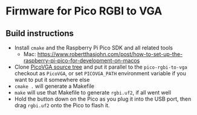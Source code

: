 # Firmware for Pico RGBI to VGA

## Build instructions
 * Install `cmake` and the Raspberry Pi Pico SDK and all related tools
    * Mac: https://www.robertthasjohn.com/post/how-to-set-up-the-raspberry-pi-pico-for-development-on-macos
 * Clone [PicoVGA source tree](https://github.com/Panda381/PicoVGA) and put it parallel to the `pico-rgbi-to-vga` checkout as `PicoVGA`, or set `PICOVGA_PATH` environment variable if you want to put it somewhere else
 * `cmake .` will generate a Makefile
 * `make` will use that Makefile to generate `rgbi.uf2`, if all went well
 * Hold the button down on the Pico as you plug it into the USB port, then drag `rgbi.uf2` onto the Pico to flash it.
